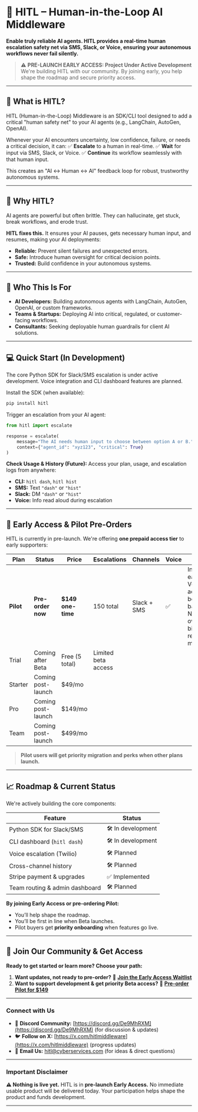 # 🚦 HITL – Human-in-the-Loop AI Middleware

**Enable truly reliable AI agents. HITL provides a real-time human escalation safety net via SMS, Slack, or Voice, ensuring your autonomous workflows never fail silently.**

> ⚠️ **PRE-LAUNCH EARLY ACCESS: Project Under Active Development**
> We're building HITL with our community. By joining early, you help shape the roadmap and secure priority access.

-----

## 🚀 What is HITL?

HITL (Human-in-the-Loop) Middleware is an SDK/CLI tool designed to add a critical "human safety net" to your AI agents (e.g., LangChain, AutoGen, OpenAI).

Whenever your AI encounters uncertainty, low confidence, failure, or needs a critical decision, it can:
✅ **Escalate** to a human in real-time.
✅ **Wait** for input via SMS, Slack, or Voice.
✅ **Continue** its workflow seamlessly with that human input.

This creates an "AI ↔ Human ↔ AI" feedback loop for robust, trustworthy autonomous systems.

-----

## 🧐 Why HITL?

AI agents are powerful but often brittle. They can hallucinate, get stuck, break workflows, and erode trust.

**HITL fixes this.** It ensures your AI pauses, gets necessary human input, and resumes, making your AI deployments:

  * **Reliable:** Prevent silent failures and unexpected errors.
  * **Safe:** Introduce human oversight for critical decision points.
  * **Trusted:** Build confidence in your autonomous systems.

-----

## 👥 Who This Is For

  * **AI Developers:** Building autonomous agents with LangChain, AutoGen, OpenAI, or custom frameworks.
  * **Teams & Startups:** Deploying AI into critical, regulated, or customer-facing workflows.
  * **Consultants:** Seeking deployable human guardrails for client AI solutions.

-----

## 💻 Quick Start (In Development)

The core Python SDK for Slack/SMS escalation is under active development. Voice integration and CLI dashboard features are planned.

Install the SDK (when available):

```bash
pip install hitl
```

Trigger an escalation from your AI agent:

```python
from hitl import escalate

response = escalate(
    message="The AI needs human input to choose between option A or B.",
    context={"agent_id": "xyz123", "critical": True}
)
```

**Check Usage & History (Future):**
Access your plan, usage, and escalation logs from anywhere:

  * **CLI:** `hitl dash`, `hitl hist`
  * **SMS:** Text `"dash"` or `"hist"`
  * **Slack:** DM `"dash"` or `"hist"`
  * **Voice:** Info read aloud during escalation

-----

## 💸 Early Access & Pilot Pre-Orders

HITL is currently in pre-launch. We're offering **one prepaid access tier** to early supporters:

| Plan      | Status         | Price           | Escalations | Channels    | Voice | Notes                                 |
| --------- | -------------- | --------------- | ----------- | ----------- | ----- | ------------------------------------- |
| **Pilot** | **Pre-order now** | **$149 one-time** | 150 total   | Slack + SMS | ✅    | Includes early Voice access + beta badge. No overage billing – re-up manually. |
| Trial     | Coming after Beta | Free (5 total)  | Limited beta access |       |       |                                       |
| Starter   | Coming post-launch | $49/mo          |             |             |       |                                       |
| Pro       | Coming post-launch | $149/mo         |             |             |       |                                       |
| Team      | Coming post-launch | $499/mo         |             |             |       |                                       |

> **Pilot users will get priority migration and perks when other plans launch.**

-----

## 📈 Roadmap & Current Status

We're actively building the core components:

| Feature                   | Status          |
| ------------------------- | --------------- |
| Python SDK for Slack/SMS  | 🛠️ In development |
| CLI dashboard (`hitl dash`)| 🛠️ In development |
| Voice escalation (Twilio) | 🛠️ Planned      |
| Cross-channel history     | 🛠️ Planned      |
| Stripe payment & upgrades | ✅ Implemented  |
| Team routing & admin dashboard | 🛠️ Planned   |

**By joining Early Access or pre-ordering Pilot:**

  * You’ll help shape the roadmap.
  * You’ll be first in line when Beta launches.
  * Pilot buyers get **priority onboarding** when features go live.

-----

## 🤝 Join Our Community & Get Access

**Ready to get started or learn more? Choose your path:**

1.  **Want updates, not ready to pre-order?**
    📩 [**Join the Early Access Waitlist**](https://form.typeform.com/to/lGGTZRf6)
2.  **Want to support development & get priority Beta access?**
    🔗 [**Pre-order Pilot for $149**](https://buy.stripe.com/aFa3cw3n7eBY5Omh2Idwc00)

-----

### Connect with Us

  * 💬 **Discord Community:** [https://discord.gg/De9MhRXM](https://discord.gg/De9MhRXM) (for discussion & updates)
  * 🐦 **Follow on X:** [https://x.com/hitlmiddleware](https://x.com/hitlmiddleware) (progress updates)
  * 📩 **Email Us:** [hitl@cyberservices.com](mailto:hitl@cyberservices.com) (for ideas & direct questions)

-----

### Important Disclaimer

**⚠️ Nothing is live yet.** HITL is in **pre-launch Early Access.** No immediate usable product will be delivered today. Your participation helps shape the product and funds development.

-----

